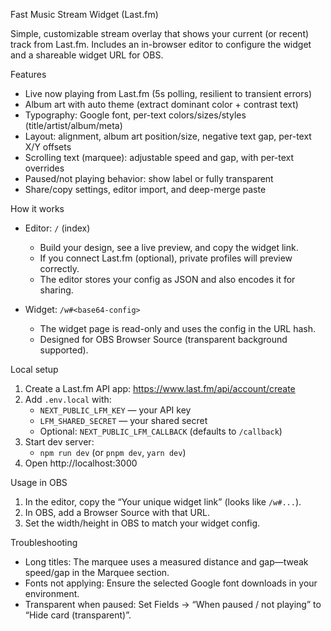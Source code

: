 Fast Music Stream Widget (Last.fm)

Simple, customizable stream overlay that shows your current (or recent) track from Last.fm. Includes an in-browser editor to configure the widget and a shareable widget URL for OBS.

Features
- Live now playing from Last.fm (5s polling, resilient to transient errors)
- Album art with auto theme (extract dominant color + contrast text)
- Typography: Google font, per-text colors/sizes/styles (title/artist/album/meta)
- Layout: alignment, album art position/size, negative text gap, per-text X/Y offsets
- Scrolling text (marquee): adjustable speed and gap, with per-text overrides
- Paused/not playing behavior: show label or fully transparent
- Share/copy settings, editor import, and deep-merge paste

How it works
- Editor: `/` (index)
	- Build your design, see a live preview, and copy the widget link.
	- If you connect Last.fm (optional), private profiles will preview correctly.
	- The editor stores your config as JSON and also encodes it for sharing.

- Widget: `/w#<base64-config>`
	- The widget page is read-only and uses the config in the URL hash.
	- Designed for OBS Browser Source (transparent background supported).

Local setup
1) Create a Last.fm API app: https://www.last.fm/api/account/create
2) Add `.env.local` with:
	 - `NEXT_PUBLIC_LFM_KEY` — your API key
	 - `LFM_SHARED_SECRET` — your shared secret
	 - Optional: `NEXT_PUBLIC_LFM_CALLBACK` (defaults to `/callback`)
3) Start dev server:
	 - `npm run dev` (or `pnpm dev`, `yarn dev`)
4) Open http://localhost:3000

Usage in OBS
1) In the editor, copy the “Your unique widget link” (looks like `/w#...`).
2) In OBS, add a Browser Source with that URL.
3) Set the width/height in OBS to match your widget config.

Troubleshooting
- Long titles: The marquee uses a measured distance and gap—tweak speed/gap in the Marquee section.
- Fonts not applying: Ensure the selected Google font downloads in your environment.
- Transparent when paused: Set Fields → “When paused / not playing” to “Hide card (transparent)”.
